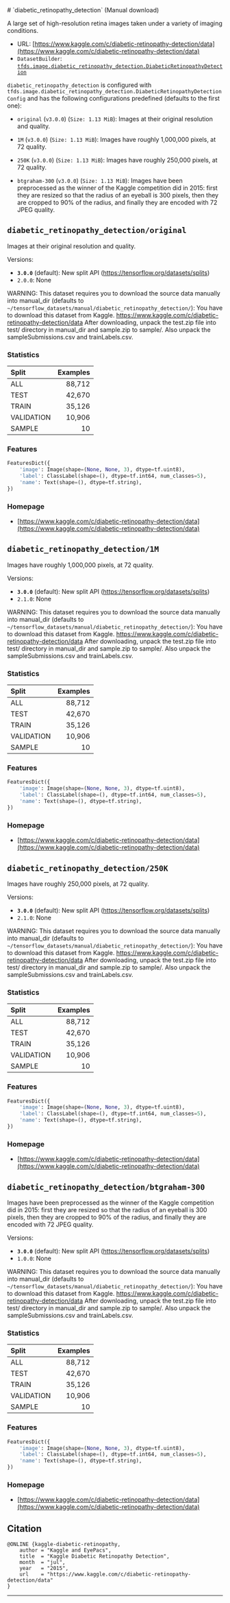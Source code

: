 <div itemscope itemtype="http://schema.org/Dataset">
  <div itemscope itemprop="includedInDataCatalog" itemtype="http://schema.org/DataCatalog">
    <meta itemprop="name" content="TensorFlow Datasets" />
  </div>
  <meta itemprop="name" content="diabetic_retinopathy_detection" />
  <meta itemprop="description" content="A large set of high-resolution retina images taken under a variety of imaging conditions.&#10;&#10;To use this dataset:&#10;&#10;```python&#10;import tensorflow_datasets as tfds&#10;&#10;ds = tfds.load(&#x27;diabetic_retinopathy_detection&#x27;, split=&#x27;train&#x27;)&#10;for ex in ds.take(4):&#10;  print(ex)&#10;```&#10;&#10;See [the guide](https://www.tensorflow.org/datasets/overview) for more&#10;informations on [tensorflow_datasets](https://www.tensorflow.org/datasets).&#10;&#10;" />
  <meta itemprop="url" content="https://www.tensorflow.org/datasets/catalog/diabetic_retinopathy_detection" />
  <meta itemprop="sameAs" content="https://www.kaggle.com/c/diabetic-retinopathy-detection/data" />
  <meta itemprop="citation" content="@ONLINE {kaggle-diabetic-retinopathy,&#10;    author = &quot;Kaggle and EyePacs&quot;,&#10;    title  = &quot;Kaggle Diabetic Retinopathy Detection&quot;,&#10;    month  = &quot;jul&quot;,&#10;    year   = &quot;2015&quot;,&#10;    url    = &quot;https://www.kaggle.com/c/diabetic-retinopathy-detection/data&quot;&#10;}&#10;" />
</div>
# `diabetic_retinopathy_detection` (Manual download)

A large set of high-resolution retina images taken under a variety of imaging
conditions.

*   URL:
    [https://www.kaggle.com/c/diabetic-retinopathy-detection/data](https://www.kaggle.com/c/diabetic-retinopathy-detection/data)
*   `DatasetBuilder`:
    [`tfds.image.diabetic_retinopathy_detection.DiabeticRetinopathyDetection`](https://github.com/tensorflow/datasets/tree/master/tensorflow_datasets/image/diabetic_retinopathy_detection.py)

`diabetic_retinopathy_detection` is configured with
`tfds.image.diabetic_retinopathy_detection.DiabeticRetinopathyDetectionConfig`
and has the following configurations predefined (defaults to the first one):

*   `original` (`v3.0.0`) (`Size: 1.13 MiB`): Images at their original
    resolution and quality.

*   `1M` (`v3.0.0`) (`Size: 1.13 MiB`): Images have roughly 1,000,000 pixels, at
    72 quality.

*   `250K` (`v3.0.0`) (`Size: 1.13 MiB`): Images have roughly 250,000 pixels, at
    72 quality.

*   `btgraham-300` (`v3.0.0`) (`Size: 1.13 MiB`): Images have been preprocessed
    as the winner of the Kaggle competition did in 2015: first they are resized
    so that the radius of an eyeball is 300 pixels, then they are cropped to 90%
    of the radius, and finally they are encoded with 72 JPEG quality.

## `diabetic_retinopathy_detection/original`
Images at their original resolution and quality.

Versions:

*   **`3.0.0`** (default): New split API
    (https://tensorflow.org/datasets/splits)
*   `2.0.0`: None

WARNING: This dataset requires you to download the source data manually into
manual_dir (defaults to
`~/tensorflow_datasets/manual/diabetic_retinopathy_detection/`): You have to
download this dataset from Kaggle.
https://www.kaggle.com/c/diabetic-retinopathy-detection/data After downloading,
unpack the test.zip file into test/ directory in manual_dir and sample.zip to
sample/. Also unpack the sampleSubmissions.csv and trainLabels.csv.

### Statistics

Split      | Examples
:--------- | -------:
ALL        | 88,712
TEST       | 42,670
TRAIN      | 35,126
VALIDATION | 10,906
SAMPLE     | 10

### Features
```python
FeaturesDict({
    'image': Image(shape=(None, None, 3), dtype=tf.uint8),
    'label': ClassLabel(shape=(), dtype=tf.int64, num_classes=5),
    'name': Text(shape=(), dtype=tf.string),
})
```

### Homepage

*   [https://www.kaggle.com/c/diabetic-retinopathy-detection/data](https://www.kaggle.com/c/diabetic-retinopathy-detection/data)

## `diabetic_retinopathy_detection/1M`
Images have roughly 1,000,000 pixels, at 72 quality.

Versions:

*   **`3.0.0`** (default): New split API
    (https://tensorflow.org/datasets/splits)
*   `2.1.0`: None

WARNING: This dataset requires you to download the source data manually into
manual_dir (defaults to
`~/tensorflow_datasets/manual/diabetic_retinopathy_detection/`): You have to
download this dataset from Kaggle.
https://www.kaggle.com/c/diabetic-retinopathy-detection/data After downloading,
unpack the test.zip file into test/ directory in manual_dir and sample.zip to
sample/. Also unpack the sampleSubmissions.csv and trainLabels.csv.

### Statistics

Split      | Examples
:--------- | -------:
ALL        | 88,712
TEST       | 42,670
TRAIN      | 35,126
VALIDATION | 10,906
SAMPLE     | 10

### Features
```python
FeaturesDict({
    'image': Image(shape=(None, None, 3), dtype=tf.uint8),
    'label': ClassLabel(shape=(), dtype=tf.int64, num_classes=5),
    'name': Text(shape=(), dtype=tf.string),
})
```

### Homepage

*   [https://www.kaggle.com/c/diabetic-retinopathy-detection/data](https://www.kaggle.com/c/diabetic-retinopathy-detection/data)

## `diabetic_retinopathy_detection/250K`
Images have roughly 250,000 pixels, at 72 quality.

Versions:

*   **`3.0.0`** (default): New split API
    (https://tensorflow.org/datasets/splits)
*   `2.1.0`: None

WARNING: This dataset requires you to download the source data manually into
manual_dir (defaults to
`~/tensorflow_datasets/manual/diabetic_retinopathy_detection/`): You have to
download this dataset from Kaggle.
https://www.kaggle.com/c/diabetic-retinopathy-detection/data After downloading,
unpack the test.zip file into test/ directory in manual_dir and sample.zip to
sample/. Also unpack the sampleSubmissions.csv and trainLabels.csv.

### Statistics

Split      | Examples
:--------- | -------:
ALL        | 88,712
TEST       | 42,670
TRAIN      | 35,126
VALIDATION | 10,906
SAMPLE     | 10

### Features
```python
FeaturesDict({
    'image': Image(shape=(None, None, 3), dtype=tf.uint8),
    'label': ClassLabel(shape=(), dtype=tf.int64, num_classes=5),
    'name': Text(shape=(), dtype=tf.string),
})
```

### Homepage

*   [https://www.kaggle.com/c/diabetic-retinopathy-detection/data](https://www.kaggle.com/c/diabetic-retinopathy-detection/data)

## `diabetic_retinopathy_detection/btgraham-300`

Images have been preprocessed as the winner of the Kaggle competition did in
2015: first they are resized so that the radius of an eyeball is 300 pixels,
then they are cropped to 90% of the radius, and finally they are encoded with 72
JPEG quality.

Versions:

*   **`3.0.0`** (default): New split API
    (https://tensorflow.org/datasets/splits)
*   `1.0.0`: None

WARNING: This dataset requires you to download the source data manually into
manual_dir (defaults to
`~/tensorflow_datasets/manual/diabetic_retinopathy_detection/`): You have to
download this dataset from Kaggle.
https://www.kaggle.com/c/diabetic-retinopathy-detection/data After downloading,
unpack the test.zip file into test/ directory in manual_dir and sample.zip to
sample/. Also unpack the sampleSubmissions.csv and trainLabels.csv.

### Statistics

Split      | Examples
:--------- | -------:
ALL        | 88,712
TEST       | 42,670
TRAIN      | 35,126
VALIDATION | 10,906
SAMPLE     | 10

### Features
```python
FeaturesDict({
    'image': Image(shape=(None, None, 3), dtype=tf.uint8),
    'label': ClassLabel(shape=(), dtype=tf.int64, num_classes=5),
    'name': Text(shape=(), dtype=tf.string),
})
```

### Homepage

*   [https://www.kaggle.com/c/diabetic-retinopathy-detection/data](https://www.kaggle.com/c/diabetic-retinopathy-detection/data)

## Citation
```
@ONLINE {kaggle-diabetic-retinopathy,
    author = "Kaggle and EyePacs",
    title  = "Kaggle Diabetic Retinopathy Detection",
    month  = "jul",
    year   = "2015",
    url    = "https://www.kaggle.com/c/diabetic-retinopathy-detection/data"
}
```

--------------------------------------------------------------------------------
